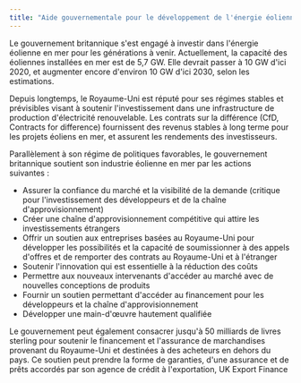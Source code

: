 ```yaml
---
title: "Aide gouvernementale pour le développement de l'énergie éolienne en mer au Royaume-Uni"
---
```


Le gouvernement britannique s'est engagé à investir dans l'énergie éolienne en mer pour les générations à venir. Actuellement, la capacité des éoliennes installées en mer est de 5,7 GW. Elle devrait passer à 10 GW d'ici 2020, et augmenter encore d'environ 10 GW d'ici 2030, selon les estimations. 

Depuis longtemps, le Royaume-Uni est réputé pour ses régimes stables et prévisibles visant à soutenir l'investissement dans une infrastructure de production d'électricité renouvelable. Les contrats sur la différence (CfD, Contracts for difference) fournissent des revenus stables à long terme pour les projets éoliens en mer, et assurent les rendements des investisseurs.
 
Parallèlement à son régime de politiques favorables, le gouvernement britannique soutient son industrie éolienne en mer par les actions suivantes :

- Assurer la confiance du marché et la visibilité de la demande (critique pour l'investissement des développeurs et de la chaîne d'approvisionnement)
- Créer une chaîne d'approvisionnement compétitive qui attire les investissements étrangers
- Offrir un soutien aux entreprises basées au Royaume-Uni pour développer les possibilités et la capacité de soumissionner à des appels d'offres et de remporter des contrats au Royaume-Uni et à l'étranger
- Soutenir l'innovation qui est essentielle à la réduction des coûts
- Permettre aux nouveaux intervenants d'accéder au marché avec de nouvelles conceptions de produits
- Fournir un soutien permettant d'accéder au financement pour les développeurs et la chaîne d'approvisionnement
- Développer une main-d'œuvre hautement qualifiée

Le gouvernement peut également consacrer jusqu'à 50 milliards de livres sterling pour soutenir le financement et l'assurance de marchandises provenant du Royaume-Uni et destinées à des acheteurs en dehors du pays. Ce soutien peut prendre la forme de garanties, d'une assurance et de prêts accordés par son agence de crédit à l'exportation, UK Export Finance
